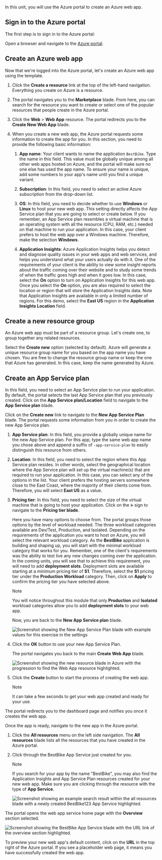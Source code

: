 In this unit, you will use the Azure portal to create an Azure web app.

## Sign in to the Azure portal

The first step is to sign in to the Azure portal:

Open a browser and navigate to the [Azure portal](https://portal.azure.com/?azure-portal=true).

## Create an Azure web app

Now that we're logged into the Azure portal, let's create an Azure web app using the template.

1. Click the **Create a resource** link at the top of the left-hand navigation. Everything you create on Azure is a resource.

1. The portal navigates you to the **Marketplace** blade. From here, you can search for the resource you want to create or select one of the popular resources that people create in the Azure portal.

1. Click the **Web** > **Web App** resource. The portal redirects you to the **Create New Web App** blade.

1. When you create a new web app, the Azure portal requests some information to create the app for you. In this section, you need to provide the following basic information:

    1. **App name**: Your client wants to name the application `BestBike`. Type the name in this field. This value must be globally unique among all other web apps hosted on Azure, and the portal will make sure no one else has used the app name. To ensure your name is unique, add some numbers to your app's name until you find a unique variant.

    2. **Subscription**: In this field, you need to select an active Azure subscription from the drop-down list.

    3. **OS**: In this field, you need to decide whether to use **Windows** or **Linux** to host your new web app. This setting directly affects the App Service plan that you are going to select or create below. If you remember, an App Service plan resembles a virtual machine that is an operating system with all the resource (CPU, RAM, etc.) needed on that machine to run your application. In this case, your client prefers to host the web app over a Windows machine. Therefore, make the selection **Windows**.

    4. **Application Insights**: Azure Application Insights helps you detect and diagnose quality issues in your web apps and web services, and helps you understand what your users actually do with it. One of the requirements of your client is the ability to view some insight reports about the traffic coming over their website and to study some trends of when the traffic goes high and when it goes low. In this case, select the **On** option to turn on Application Insights for this web app. Once you select the **On** option, you are also required to select the location or region that will store the Application Insights data. Note that Application Insights are available in only a limited number of regions. For this demo, select the **East US** region in the **Application Insights Location** field.

## Create a new resource group

An Azure web app must be part of a resource group. Let's create one, to group together any related resources.

Select the **Create new** option (selected by default). Azure will generate a unique resource group name for you based on the app name you have chosen. You are free to change the resource group name or keep the one that Azure has generated. In this case, keep the name generated by Azure.

## Create an App Service plan

In this field, you need to select an App Service plan to run your application. By default, the portal selects the last App Service plan that you previously  created. Click on the **App Service plan/Location** field to navigate to the **App Service plan** blade.

Click on the **Create new** link to navigate to the **New App Service Plan** blade. The portal requests some information from you in order to create the new App Service plan.

1. **App Service plan**: In this field, you provide a globally unique name for the new App Service plan. For this app, type the same web app name you chose above and append a suffix of `-app-service-plan` to easily distinguish this resource from others.

2. **Location**: In this field, you need to select the region where this App Service plan resides. In other words, select the geographical location where the App Service plan will set up the virtual machine(s) that are required to run your application. In this case, you can select any of the options in the list. Your client prefers the hosting servers somewhere close to the East Coast, where the majority of their clients come from. Therefore, you will select **East US** as a value.

3. **Pricing tier**: In this field, you need to select the size of the virtual machine that is going to host your application. Click on the **>** sign to navigate to the **Pricing tier blade**.

    Here you have many options to choose from. The portal groups those options by the level of workload needed. The three workload categories available are Dev/Test, Production, and Isolated. Depending on the requirements of the application you want to host on Azure, you will select the relevant workload category. As the **BestBike** application is building and shaping up, you will start with the minimal workload category that works for you. Remember, one of the client's requirements was the ability to test live any new changes coming over the application. In the coming units, you will see that to achieve this requirement, you will need to add **deployment slots**. Deployment slots are available starting at a minimum pricing tier of **S1**. Therefore, select the **S1** pricing tier under the **Production Workload** category. Then, click on **Apply** to confirm the pricing tier you have selected above.

    > [!NOTE]
    > You will notice throughout this module that only **Production** and **Isolated** workload categories allow you to add **deployment slots** to your web app.

    Now, you are back to the **New App Service plan** blade.

    ![Screenshot showing the New App Service Plan blade with example values for this exercise in the settings](../media/3-new-app-service-plan.PNG)

4. Click the **OK** button to use your new App Service Plan.

    The portal navigates you back to the main **Create Web App** blade.

    ![Screenshot showing the new resource blade in Azure with the progression to find the Web App resource highlighted.](../media/3-new-web-app.png)

5. Click the **Create** button to start the process of creating the web app.

    > [!NOTE]
    > It can take a few seconds to get your web app created and ready for your use.

The portal redirects you to the dashboard page and notifies you once it creates the web app.

Once the app is ready, navigate to the new app in the Azure portal.

1. Click the **All resources** menu on the left side navigation. The **All resources** blade lists all the resources that you have created in the Azure portal.

2. Click through the BestBike App Service just created for you.

    > [!NOTE]
    > If you search for your app by the name "BestBike", you may also find the Application Insights and App Service Plan resources created for your new web app. Make sure you are clicking through the resource with the type of **App Service**.

    ![Screenshot showing an example search result within the all resources blade with a newly created BestBike123 App Service highlighted.](../media/3-web-app.PNG)

The portal opens the web app service home page with the **Overview** section selected.

![Screenshot showing the BestBike App Service blade with the URL link of the overview section highlighted.](../media/3-web-app-home.PNG)

To preview your new web app's default content, click on the **URL** in the top right of the Azure portal. If you see a placeholder web page, it means you have successfully created the web app.
